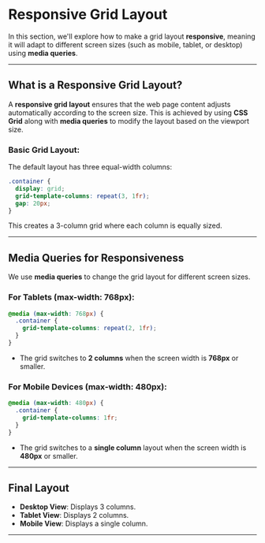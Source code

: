 # Responsive Grid Layout

In this section, we'll explore how to make a grid layout **responsive**, meaning it will adapt to different screen sizes (such as mobile, tablet, or desktop) using **media queries**.

---

## What is a Responsive Grid Layout?

A **responsive grid layout** ensures that the web page content adjusts automatically according to the screen size. This is achieved by using **CSS Grid** along with **media queries** to modify the layout based on the viewport size.

### Basic Grid Layout:

The default layout has three equal-width columns:

```css
.container {
  display: grid;
  grid-template-columns: repeat(3, 1fr);
  gap: 20px;
}
```

This creates a 3-column grid where each column is equally sized.

---

## Media Queries for Responsiveness

We use **media queries** to change the grid layout for different screen sizes.

### For Tablets (max-width: 768px):

```css
@media (max-width: 768px) {
  .container {
    grid-template-columns: repeat(2, 1fr);
  }
}
```

- The grid switches to **2 columns** when the screen width is **768px** or smaller.

### For Mobile Devices (max-width: 480px):

```css
@media (max-width: 480px) {
  .container {
    grid-template-columns: 1fr;
  }
}
```

- The grid switches to a **single column** layout when the screen width is **480px** or smaller.

---

## Final Layout

- **Desktop View**: Displays 3 columns.
- **Tablet View**: Displays 2 columns.
- **Mobile View**: Displays a single column.

---
